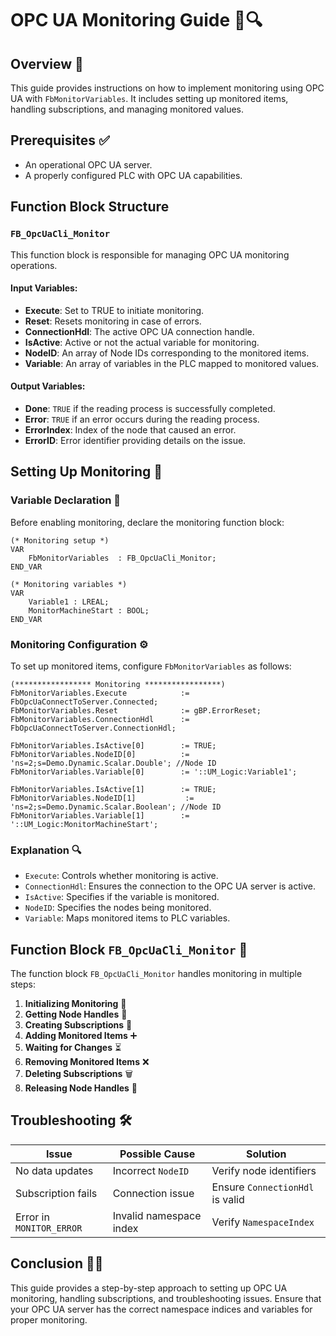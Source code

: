 # OPC UA Monitoring Guide 📡🔍

## Overview 🚀

This guide provides instructions on how to implement monitoring using OPC UA with `FbMonitorVariables`. It includes setting up monitored items, handling subscriptions, and managing monitored values.

## Prerequisites ✅

- An operational OPC UA server.
- A properly configured PLC with OPC UA capabilities.

## Function Block Structure

### `FB_OpcUaCli_Monitor`

This function block is responsible for managing OPC UA monitoring operations.

#### Input Variables:

- **Execute**: Set to TRUE to initiate monitoring.
- **Reset**: Resets monitoring in case of errors.
- **ConnectionHdl**: The active OPC UA connection handle.
- **IsActive**: Active or not the actual variable for monitoring.
- **NodeID**: An array of Node IDs corresponding to the monitored items.
- **Variable**: An array of variables in the PLC mapped to monitored values.

#### Output Variables:

- **Done**: `TRUE` if the reading process is successfully completed.
- **Error**: `TRUE` if an error occurs during the reading process.
- **ErrorIndex**: Index of the node that caused an error.
- **ErrorID**: Error identifier providing details on the issue.

## Setting Up Monitoring 🔧

### Variable Declaration 📝

Before enabling monitoring, declare the monitoring function block:

```structured-text
(* Monitoring setup *)
VAR
    FbMonitorVariables  : FB_OpcUaCli_Monitor;
END_VAR
```
```structured-text
(* Monitoring variables *)
VAR
    Variable1 : LREAL;
    MonitorMachineStart : BOOL;
END_VAR
```
### Monitoring Configuration ⚙️

To set up monitored items, configure `FbMonitorVariables` as follows:

```structured-text
(***************** Monitoring *****************)
FbMonitorVariables.Execute            := FbOpcUaConnectToServer.Connected;
FbMonitorVariables.Reset              := gBP.ErrorReset;
FbMonitorVariables.ConnectionHdl      := FbOpcUaConnectToServer.ConnectionHdl;

FbMonitorVariables.IsActive[0]        := TRUE;
FbMonitorVariables.NodeID[0]          := 'ns=2;s=Demo.Dynamic.Scalar.Double'; //Node ID
FbMonitorVariables.Variable[0]        := '::UM_Logic:Variable1';

FbMonitorVariables.IsActive[1]        := TRUE;
FbMonitorVariables.NodeID[1]           := 'ns=2;s=Demo.Dynamic.Scalar.Boolean'; //Node ID
FbMonitorVariables.Variable[1]        := '::UM_Logic:MonitorMachineStart';
```

### Explanation 🔍

- `Execute`: Controls whether monitoring is active.
- `ConnectionHdl`: Ensures the connection to the OPC UA server is active.
- `IsActive`: Specifies if the variable is monitored.
- `NodeID`: Specifies the nodes being monitored.
- `Variable`: Maps monitored items to PLC variables.

## Function Block `FB_OpcUaCli_Monitor` 🔄

The function block `FB_OpcUaCli_Monitor` handles monitoring in multiple steps:

1. **Initializing Monitoring** 🏁
2. **Getting Node Handles** 🔗
3. **Creating Subscriptions** 📡
4. **Adding Monitored Items** ➕
5. **Waiting for Changes** ⏳
6. **Removing Monitored Items** ❌
7. **Deleting Subscriptions** 🗑️
8. **Releasing Node Handles** 🔄

## Troubleshooting 🛠️

| Issue                    | Possible Cause          | Solution                        |
| ------------------------ | ----------------------- | ------------------------------- |
| No data updates          | Incorrect `NodeID`      | Verify node identifiers         |
| Subscription fails       | Connection issue        | Ensure `ConnectionHdl` is valid |
| Error in `MONITOR_ERROR` | Invalid namespace index | Verify `NamespaceIndex`         |

## Conclusion 🎯✅

This guide provides a step-by-step approach to setting up OPC UA monitoring, handling subscriptions, and troubleshooting issues. Ensure that your OPC UA server has the correct namespace indices and variables for proper monitoring.


